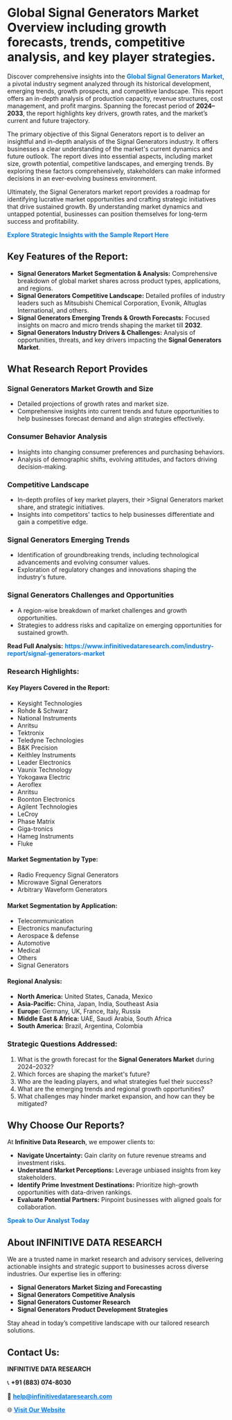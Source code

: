 <h1>Global Signal Generators Market Overview including growth forecasts, trends, competitive analysis, and key player strategies.</h1>
<p>
Discover comprehensive insights into the 
<a href="https://www.infinitivedataresearch.com/industry-report/signal-generators-market" rel="dofollow" style="color: #007BFF; text-decoration: none;"><strong>Global Signal Generators Market</strong></a>, a pivotal industry segment analyzed through its historical development, emerging trends, growth prospects, and competitive landscape. This report offers an in-depth analysis of production capacity, revenue structures, cost management, and profit margins. Spanning the forecast period of <strong>2024–2033</strong>, the report highlights key drivers, growth rates, and the market’s current and future trajectory.
</p>
<p>
The primary objective of this Signal Generators report is to deliver an insightful and in-depth analysis of the Signal Generators industry. It offers businesses a clear understanding of the market's current dynamics and future outlook. The report dives into essential aspects, including market size, growth potential, competitive landscapes, and emerging trends. By exploring these factors comprehensively, stakeholders can make informed decisions in an ever-evolving business environment.
</p>
<p>
Ultimately, the Signal Generators market report provides a roadmap for identifying lucrative market opportunities and crafting strategic initiatives that drive sustained growth. By understanding market dynamics and untapped potential, businesses can position themselves for long-term success and profitability.
</p>
<p>
<a href="https://www.infinitivedataresearch.com/request-sample/reportId=103979" style="color: #007BFF; text-decoration: none;"><strong>Explore Strategic Insights with the Sample Report Here</strong></a>
</p>

<h2>Key Features of the Report:</h2>
<ul>
<li><strong>Signal Generators Market Segmentation & Analysis:</strong> Comprehensive breakdown of global market shares across product types, applications, and regions.</li>
<li><strong>Signal Generators Competitive Landscape:</strong> Detailed profiles of industry leaders such as Mitsubishi Chemical Corporation, Evonik, Altuglas International, and others.</li>
<li><strong>Signal Generators Emerging Trends & Growth Forecasts:</strong> Focused insights on macro and micro trends shaping the market till <strong>2032</strong>.</li>
<li><strong>Signal Generators Industry Drivers & Challenges:</strong> Analysis of opportunities, threats, and key drivers impacting the <strong>Signal Generators Market</strong>.</li>
</ul>

<h2>What Research Report Provides</h2>
<h3>Signal Generators Market Growth and Size</h3>
<ul>
<li>Detailed projections of growth rates and market size.</li>
<li>Comprehensive insights into current trends and future opportunities to help businesses forecast demand and align strategies effectively.</li>
</ul>

<h3>Consumer Behavior Analysis</h3>
<ul>
<li>Insights into changing consumer preferences and purchasing behaviors.</li>
<li>Analysis of demographic shifts, evolving attitudes, and factors driving decision-making.</li>
</ul>

<h3>Competitive Landscape</h3>
<ul>
<li>In-depth profiles of key market players, their >Signal Generators market share, and strategic initiatives.</li>
<li>Insights into competitors' tactics to help businesses differentiate and gain a competitive edge.</li>
</ul>

<h3>Signal Generators Emerging Trends</h3>
<ul>
<li>Identification of groundbreaking trends, including technological advancements and evolving consumer values.</li>
<li>Exploration of regulatory changes and innovations shaping the industry's future.</li>
</ul>

<h3>Signal Generators Challenges and Opportunities</h3>
<ul>
<li>A region-wise breakdown of market challenges and growth opportunities.</li>
<li>Strategies to address risks and capitalize on emerging opportunities for sustained growth.</li>
</ul>
<p><strong>Read Full Analysis:</strong> <a href="https://www.infinitivedataresearch.com/industry-report/signal-generators-market" rel="dofollow" style="color: #007BFF; text-decoration: none;"><strong>https://www.infinitivedataresearch.com/industry-report/signal-generators-market</strong></a></p>
<h3>Research Highlights:</h3>
<h4>Key Players Covered in the Report:</h4>
<ul><li>Keysight Technologies</li><li>Rohde &amp; Schwarz</li><li>National Instruments</li><li>Anritsu</li><li>Tektronix</li><li>Teledyne Technologies</li><li>B&amp;K Precision</li><li>Keithley Instruments</li><li>Leader Electronics</li><li>Vaunix Technology</li><li>Yokogawa Electric</li><li>Aeroflex</li><li>Anritsu</li><li>Boonton Electronics</li><li>Agilent Technologies</li><li>LeCroy</li><li>Phase Matrix</li><li>Giga-tronics</li><li>Hameg Instruments</li><li>Fluke</li></ul>
<h4>Market Segmentation by Type:</h4>
<ul><li>Radio Frequency Signal Generators</li><li>Microwave Signal Generators</li><li>Arbitrary Waveform Generators</li></ul>
<h4>Market Segmentation by Application:</h4>
<ul><li>Telecommunication</li><li>Electronics manufacturing</li><li>Aerospace &amp; defense</li><li>Automotive</li><li>Medical</li><li>Others</li><li>Signal Generators</li></ul>

<h4>Regional Analysis:</h4>
<ul>
<li><strong>North America:</strong> United States, Canada, Mexico</li>
<li><strong>Asia-Pacific:</strong> China, Japan, India, Southeast Asia</li>
<li><strong>Europe:</strong> Germany, UK, France, Italy, Russia</li>
<li><strong>Middle East & Africa:</strong> UAE, Saudi Arabia, South Africa</li>
<li><strong>South America:</strong> Brazil, Argentina, Colombia</li>
</ul>

<h3>Strategic Questions Addressed:</h3>
<ol>
<li>What is the growth forecast for the <strong>Signal Generators Market</strong> during 2024–2032?</li>
<li>Which forces are shaping the market's future?</li>
<li>Who are the leading players, and what strategies fuel their success?</li>
<li>What are the emerging trends and regional growth opportunities?</li>
<li>What challenges may hinder market expansion, and how can they be mitigated?</li>
</ol>

<h2>Why Choose Our Reports?</h2>
<p>At <strong>Infinitive Data Research</strong>, we empower clients to:</p>
<ul>
<li><strong>Navigate Uncertainty:</strong> Gain clarity on future revenue streams and investment risks.</li>
<li><strong>Understand Market Perceptions:</strong> Leverage unbiased insights from key stakeholders.</li>
<li><strong>Identify Prime Investment Destinations:</strong> Prioritize high-growth opportunities with data-driven rankings.</li>
<li><strong>Evaluate Potential Partners:</strong> Pinpoint businesses with aligned goals for collaboration.</li>
</ul>
<p><a href="https://www.infinitivedataresearch.com/industry-report/signal-generators-market" rel="dofollow" style="color: #007BFF; text-decoration: none;"><strong>Speak to Our Analyst Today</strong></a></p>

<h2>About INFINITIVE DATA RESEARCH</h2>
<p>We are a trusted name in market research and advisory services, delivering actionable insights and strategic support to businesses across diverse industries. Our expertise lies in offering:</p>
<ul>
<li><strong>Signal Generators Market Sizing and Forecasting</strong></li>
<li><strong>Signal Generators Competitive Analysis</strong></li>
<li><strong>Signal Generators Customer Research</strong></li>
<li><strong>Signal Generators Product Development Strategies</strong></li>
</ul>
<p>Stay ahead in today’s competitive landscape with our tailored research solutions.</p>

<h2>Contact Us:</h2>
<p><strong>INFINITIVE DATA RESEARCH</strong></p>
<p>📞 <strong>+91 (883) 074-8030</strong></p>
<p>📧 <strong><a href="mailto:help@infinitivedataresearch.com" style="color: #007BFF;">help@infinitivedataresearch.com</a></strong></p>
<p>🌐 <strong><a href="https://www.infinitivedataresearch.com" rel="dofollow" style="color: #007BFF;">Visit Our Website</a></strong></p>